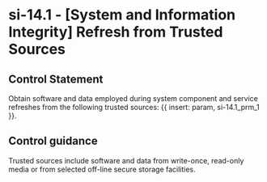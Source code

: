# si-14.1 - \[System and Information Integrity\] Refresh from Trusted Sources

## Control Statement

Obtain software and data employed during system component and service refreshes from the following trusted sources: {{ insert: param, si-14.1_prm_1 }}.

## Control guidance

Trusted sources include software and data from write-once, read-only media or from selected off-line secure storage facilities.
